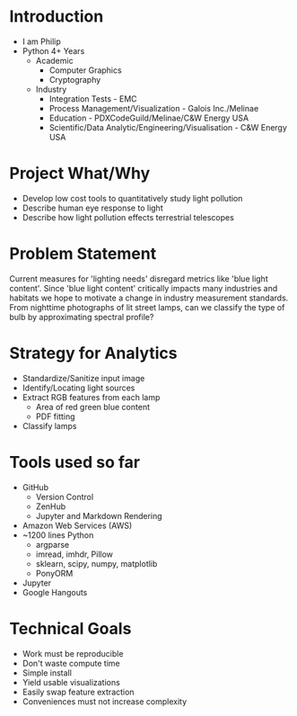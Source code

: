 # Introduction
- I am Philip
- Python 4+ Years
  - Academic
    - Computer Graphics
    - Cryptography
  - Industry
    - Integration Tests - EMC
	- Process Management/Visualization - Galois Inc./Melinae
	- Education - PDXCodeGuild/Melinae/C&W Energy USA
	- Scientific/Data Analytic/Engineering/Visualisation - C&W Energy USA

# Project What/Why
- Develop low cost tools to quantitatively study light pollution
- Describe human eye response to light
- Describe how light pollution effects terrestrial telescopes

# Problem Statement
Current measures for 'lighting needs' disregard metrics like 'blue light content'. Since 'blue light content' critically impacts many industries and habitats we hope to motivate a change in industry measurement standards. From nighttime photographs of lit street lamps, can we classify the type of bulb by approximating spectral profile?

# Strategy for Analytics
- Standardize/Sanitize input image
- Identify/Locating light sources
- Extract RGB features from each lamp
  - Area of red green blue content
  - PDF fitting
- Classify lamps

# Tools used so far
- GitHub
  - Version Control
  - ZenHub
  - Jupyter and Markdown Rendering
- Amazon Web Services (AWS)
- ~1200 lines Python
  - argparse
  - imread, imhdr, Pillow
  - sklearn, scipy, numpy, matplotlib
  - PonyORM
- Jupyter
- Google Hangouts

# Technical Goals
- Work must be reproducible
- Don't waste compute time
- Simple install
- Yield usable visualizations
- Easily swap feature extraction
- Conveniences must not increase complexity

